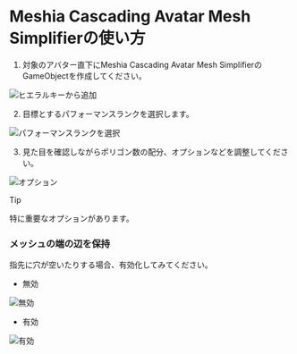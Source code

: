 # Meshia Cascading Avatar Mesh Simplifierの使い方

1. 対象のアバター直下にMeshia Cascading Avatar Mesh SimplifierのGameObjectを作成してください。

![ヒエラルキーから追加](~/images/add-meshia-cascading-avatar-mesh-simplifier-object.png)

2. 目標とするパフォーマンスランクを選択します。

![パフォーマンスランクを選択](~/images/select-performance-rank.png)

3. 見た目を確認しながらポリゴン数の配分、オプションなどを調整してください。

![オプション](~/images/simplifier-options-ja.png)

> [!TIP]
> 特に重要なオプションがあります。
> 
> ### メッシュの端の辺を保持
> 
> 指先に穴が空いたりする場合、有効化してみてください。
> - 無効
> 
> ![無効](~/images/preserve-border-edges-disabled.png)
> - 有効
> 
> ![有効](~/images/preserve-border-edges-enabled.png)
